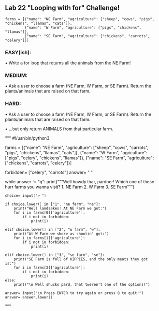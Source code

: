 ## Lab 22 "Looping with for" Challenge!

```
farms = [{"name": "NE Farm", "agriculture": ["sheep", "cows", "pigs", "chickens", "llamas", "cats"]},
         {"name": "W Farm", "agriculture": ["pigs", "chickens", "llamas"]},
         {"name": "SE Farm", "agriculture": ["chickens", "carrots", "celery"]}]
```

### EASY(ish):

• Write a for loop that returns all the animals from the NE Farm!

### MEDIUM:

• Ask a user to choose a farm (NE Farm, W Farm, or SE Farm). Return the plants/animals that are raised on that farm.

### HARD:

• Ask a user to choose a farm (NE Farm, W Farm, or SE Farm). Return the plants/animals that are raised on that farm.

• ...but only return ANIMALS from that particular farm.


"""
#!/usr/bin/python3

farms = [{"name": "NE Farm", "agriculture": ["sheep", "cows", "carrots", "pigs", "chickens", "llamas", "cats"]},
         {"name": "W Farm", "agriculture": ["pigs", "celery", "chickens", "llamas"]},
         {"name": "SE Farm", "agriculture": ["chickens", "carrots", "celery"]}]

forbidden= ["celery", "carrots"]
answer= " "

while answer != "q":
    print("""Well howdy thar, pardner! Which one of these hurr farms you wanna visit?
    1. NE Farm
    2. W Farm
    3. SE Farm""")

    choice= input("> ")

    if choice.lower() in ["1", "ne farm", "ne"]:
        print("Well landsakes! At NE Farm we got:")
        for i in farms[0]['agriculture']:
            if i not in forbidden:
                print(i)

    elif choice.lower() in ["2", "w farm", "w"]:
        print("At W Farm we shore as shootin' got:")
        for i in farms[1]['agriculture']:
            if i not in forbidden:
                print(i)

    elif choice.lower() in ["3", "se farm", "se"]:
        print("SE Farm is full of HIPPIES, and the only meats they got is:")
        for i in farms[2]['agriculture']:
            if i not in forbidden:
                print(i)
    else:
        print("\n Well shucks pard, that tweren't one of the options!")

    answer= input("\n Press ENTER to try again or press Q to quit!")
    answer= answer.lower()
"""
